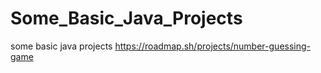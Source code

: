 # Some_Basic_Java_Projects
some basic java projects
https://roadmap.sh/projects/number-guessing-game

